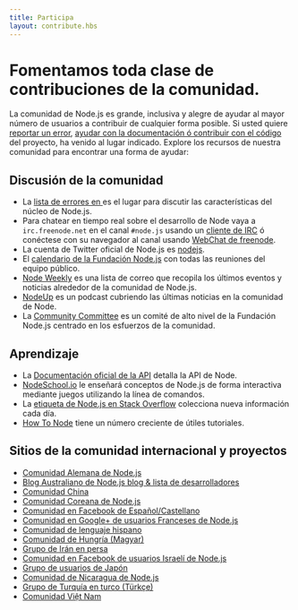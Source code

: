 ```yaml
---
title: Participa
layout: contribute.hbs
---
```


# Fomentamos toda clase de contribuciones de la comunidad.

La comunidad de Node.js es grande, inclusiva y alegre de ayudar al mayor número de usuarios
a contribuir de cualquier forma posible. Si usted quiere [reportar un error](https://github.com/nodejs/node/issues),
[ayudar con la documentación ó contribuir con el código](/en/get-involved/contribute/) del proyecto, ha venido al lugar indicado. Explore los recursos de nuestra comunidad para encontrar una forma de ayudar:


## Discusión de la comunidad

- La [lista de errores en ](https://github.com/nodejs/node/issues) es el lugar para discutir las características del núcleo de Node.js.
- Para chatear en tiempo real sobre el desarrollo de Node vaya a `irc.freenode.net` en el canal `#node.js` usando un [cliente de IRC](http://es.wikipedia.org/wiki/Anexo:Clientes_IRC) ó conéctese con su navegador al canal usando [WebChat de freenode](http://webchat.freenode.net/?channels=node.js).
- La cuenta de Twitter oficial de Node.js es [nodejs](https://twitter.com/nodejs).
- El [calendario de la Fundación Node.js](https://nodejs.org/calendar) con todas las reuniones del equipo público.
- [Node Weekly](http://nodeweekly.com) es una lista de correo que recopila los últimos eventos y noticias alrededor de la comunidad de Node.js.
- [NodeUp](http://nodeup.com) es un podcast cubriendo las últimas noticias en la comunidad de Node.
- La [Community Committee](https://github.com/nodejs/community-committee) es un comité de alto nivel de la Fundación Node.js centrado en los esfuerzos de la comunidad.


## Aprendizaje

- La [Documentación oficial de la API](/api) detalla la API de Node.
- [NodeSchool.io](http://nodeschool.io) le enseñará conceptos de Node.js de forma interactiva mediante juegos utilizando la línea de comandos.
- La [etiqueta de Node.js en Stack Overflow](http://stackoverflow.com/questions/tagged/node.js) colecciona nueva información cada día.
- [How To Node](http://howtonode.org/) tiene un número creciente de útiles tutoriales.


## Sitios de la comunidad internacional y proyectos

- [Comunidad Alemana de Node.js](http://nodecode.de)
- [Blog Australiano de Node.js blog &amp; lista de desarrolladores](http://nodejs.org.au/)
- [Comunidad China](http://cnodejs.org)
- [Comunidad Coreana de Node.js](http://nodejs.github.io/nodejs-ko/)
- [Comunidad en Facebook de Español/Castellano](https://www.facebook.com/groups/node.es/)
- [Comunidad en Google+ de usuarios Franceses de Node.js](https://plus.google.com/communities/113346206415381691435)
- [Comunidad de lenguaje hispano](http://nodehispano.com)
- [Comunidad de Hungría (Magyar)](http://nodehun.blogspot.com/)
- [Grupo de Irán en persa](http://nodejs.ir)
- [Comunidad en Facebook de usuarios Israelí de Node.js](https://www.facebook.com/groups/node.il/)
- [Grupo de usuarios de Japón](http://nodejs.jp/)
- [Comunidad de Nicaragua de Node.js](http://nodenica.com/)
- [Grupo de Turquía en turco (Türkçe)](http://node.ist/)
- [Comunidad Việt Nam](http://nodejs.vn)

